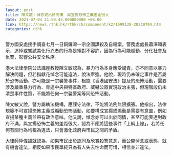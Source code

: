 ```yaml
---
layout: post
title: 陳文敏：悼念或出於同情　與宣揚恐怖主義差距很大
date: 2021-07-04 21:59:43.000000000 +08:00
link: https://news.rthk.hk/rthk/ch/component/k2/1599128-20210704.htm
categories: rthk
---
```


警方國安處接手調查七月一日銅鑼灣一宗企圖謀殺及自殺案。警務處處長蕭澤頤表示，追悼或嘗試美化行兇者的行為是絕對不容許，因為行為可能煽動、分化社會及仇警，影響公共安全秩序。

港大法律學院公法講座教授陳文敏認為，暴力行為本身應受譴責，亦不同意以暴力解決問題，但若指獻花悼念可能違法，說法牽強。他說，現時仍未確定事件是否屬於恐怖活動，亦可能是一宗襲警事件，根據《香港國安法》提及的恐怖活動，需要涉及嚴重暴力行為、脅逼中央與特區政府、威嚇公眾實現政治主張，但現階段仍未清楚事件性質，不能將任何一宗襲警案等同恐怖活動。

陳文敏又說，警方屬執法機構，應謹守法律，不能將法例無限擴張。他指出，法律規範不可宣揚恐怖主義或煽動恐怖活動，如要構成宣揚或煽動是需要有意圖，例如宣揚某種主義並帶有政治意味。他又說，悼念亦可以出於同情，甚至可能表達對政府不滿，與宣揚恐怖主義的差距很大，認為不應將這些事件「上綱上線」，若將任何有關行為均視為違法，只會激化政府與市民之間的矛盾。

大律師陸偉雄就認為，如果市民出於認同及欣賞殺警意念，而公開悼念或表態，就有機會違法，相反如果市民單純只為有人失去性命而可惜，相信並非違法。
